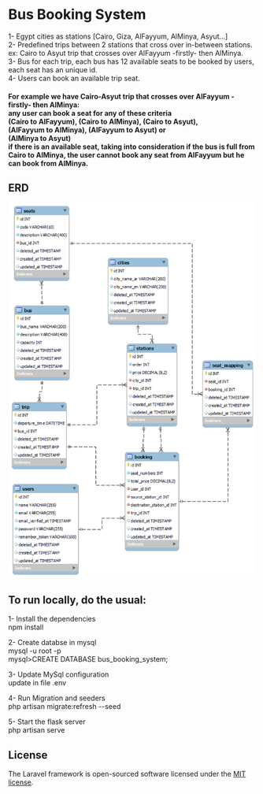 <h1>Bus Booking System</h1>

1- Egypt cities as stations [Cairo, Giza, AlFayyum, AlMinya, Asyut...]<br>
2- Predefined trips between 2 stations that cross over in-between stations.<br>
ex: Cairo to Asyut trip that crosses over AlFayyum -firstly- then AlMinya.<br>
3- Bus for each trip, each bus has 12 available seats to be booked by users, each seat has an
unique id.<br>
4- Users can book an available trip seat.<br>

<h4>For example we have Cairo-Asyut trip that crosses over AlFayyum -firstly- then AlMinya:<br>
any user can book a seat for any of these criteria<br>
(Cairo to AlFayyum), (Cairo to AlMinya), (Cairo to Asyut),<br>
(AlFayyum to AlMinya), (AlFayyum to Asyut) or<br>
(AlMinya to Asyut)<br>
if there is an available seat, taking into consideration if the bus is full from Cairo to
AlMinya, the user cannot book any seat from AlFayyum but he can book from AlMinya.</h4>

## ERD

<img src="https://github.com/Dina-Essam/Bus-Booking-System/blob/master/database/ERD.png?raw=true"/>


## To run locally, do the usual:

1- Install the dependencies<br>
npm install

2- Create databse in mysql<br>
mysql -u root -p<br>
mysql>CREATE DATABASE bus_booking_system;

3- Update MySql configuration<br>
update in file .env

4- Run Migration and seeders<br>
php artisan migrate:refresh --seed

5- Start the flask server<br>
php artisan serve

## License

The Laravel framework is open-sourced software licensed under the [MIT license](https://opensource.org/licenses/MIT).
